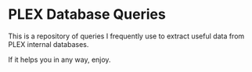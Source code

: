 # PLEX Database Queries

This is a repository of queries I frequently use
to extract useful data from PLEX internal databases.

If it helps you in any way, enjoy.
